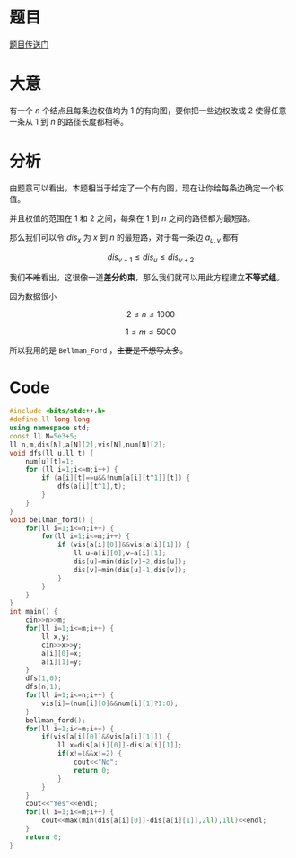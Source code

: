 # 题目
[题目传送门](https://codeforces.com/problemset/problem/241/E)
# 大意
有一个 $n$ 个结点且每条边权值均为 $1$ 的有向图，要你把一些边权改成 $2$ 使得任意一条从 $1$ 到 $n$ 的路径长度都相等。
# 分析
由题意可以看出，本题相当于给定了一个有向图，现在让你给每条边确定一个权值。

并且权值的范围在 $1$ 和 $2$ 之间，每条在 $1$ 到 $n$ 之间的路径都为最短路。

那么我们可以令 $dis_{x}$ 为 $x$ 到 $n$ 的最短路，对于每一条边 $a_{u,v}$ 都有

$$
dis_{v+1} \le dis_{u} \le dis_{v+2}
$$

我们~~不难~~看出，这很像一道**差分约束**，那么我们就可以用此方程建立**不等式组**。

因为数据很小 

$$
2 \le n \le 1000
$$ 

$$
1 \le m \le 5000
$$

所以我用的是 `Bellman_Ford` ，~~主要是不想写太多~~。
# Code
```cpp
#include <bits/stdc++.h>
#define ll long long
using namespace std;
const ll N=5e3+5;
ll n,m,dis[N],a[N][2],vis[N],num[N][2];
void dfs(ll u,ll t) {
	num[u][t]=1;
	for (ll i=1;i<=m;i++) {
        if (a[i][t]==u&&!num[a[i][t^1]][t]) {
            dfs(a[i][t^1],t);
        }
    }
}
void bellman_ford() {
    for(ll i=1;i<=n;i++) {
		for(ll i=1;i<=m;i++) {
            if (vis[a[i][0]]&&vis[a[i][1]]) {
				ll u=a[i][0],v=a[i][1];
				dis[u]=min(dis[v]+2,dis[u]);
				dis[v]=min(dis[u]-1,dis[v]);
			}
        }
    }
}
int main() {
	cin>>n>>m;
	for(ll i=1;i<=m;i++) {
        ll x,y;
        cin>>x>>y;
        a[i][0]=x;
        a[i][1]=y;
    }
	dfs(1,0);
    dfs(n,1);
	for(ll i=1;i<=n;i++) {
        vis[i]=(num[i][0]&&num[i][1]?1:0);
    }
	bellman_ford();
	for(ll i=1;i<=m;i++) {
        if(vis[a[i][0]]&&vis[a[i][1]]) {
			ll x=dis[a[i][0]]-dis[a[i][1]];
			if(x!=1&&x!=2) {
                cout<<"No";
                return 0;
            }
		}
    }
	cout<<"Yes"<<endl;
	for(ll i=1;i<=m;i++) {
        cout<<max(min(dis[a[i][0]]-dis[a[i][1]],2ll),1ll)<<endl;
    }
	return 0;
}
```